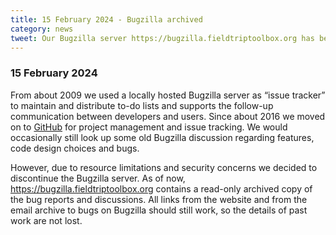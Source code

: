 ```yaml
---
title: 15 February 2024 - Bugzilla archived
category: news
tweet: Our Bugzilla server https://bugzilla.fieldtriptoolbox.org has been archived, old bugs are now now read-only  
---
```


### 15 February 2024

From about 2009 we used a locally hosted Bugzilla server as “issue tracker” to maintain and distribute to-do lists and supports the follow-up communication between developers and users. Since about 2016 we moved on to [GitHub](/development/git) for project management and issue tracking. We would occasionally still look up some old Bugzilla discussion regarding features, code design choices and bugs.

However, due to resource limitations and security concerns we decided to discontinue the Bugzilla server.  As of now, <https://bugzilla.fieldtriptoolbox.org> contains a read-only archived copy of the bug reports and discussions. All links from the website and from the email archive to bugs on Bugzilla should still work, so the details of past work are not lost.

